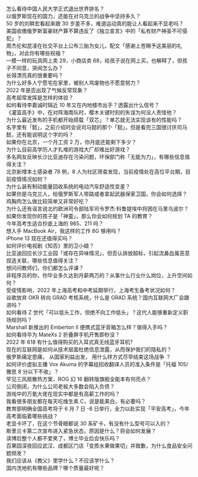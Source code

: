 怎么看待中国人民大学正式退出世界排名？  
以俄罗斯现在的国力，还能在对乌克兰的战争中坚持多久？  
50 岁的刘畊宏看起来跟 30 岁差不多，难道运动真的能让人看起来不显老吗？  
美国收缴俄罗斯富豪财产算不算违反了《独立宣言》中的「私有财产神圣不可侵犯」？  
周杰伦和昆凌在社交平台上公布三胎为女儿，配文「感谢上苍赐予这美丽的礼物」，对此你有哪些祝福？  
一模一样的玩具网上卖 29，小商店卖 68，给孩子说在网上买，也解释了，但孩子不同意，哭闹怎么办？  
长得漂亮真的很重要吗？  
为什么好多人宁愿宅在家里，被别人骂废物也不愿意努力？  
2022 年是否出现了气候反常现象？  
高考超常发挥是怎样的体验？  
如何看待李嘉诚时隔近 10 年又在内地楼市出手？透露出什么信号？  
《灌篮高手》中，在对阵海南队时，樱木关键时刻的失误为何没人责怪他？  
为什么最近发布的手机都开始搭载「双芯」？单芯就无法实现该有的性能吗？  
名字里有「懿」，之前介绍时会说司马懿的那个「懿」，但是看完三国很讨厌司马懿，还有能说明这个字的吗？  
如果你在北京，一个月工资 2 万，你月底还能剩下多少？  
为什么目前高学历人才扎堆的游戏大厂却难出好游戏？  
多名网友反映长沙比亚迪存在污染问题，环保部门称「无能为力」，有哪些信息值得关注？  
北京新增本土感染者 78 例，8 人为社区筛查发现，当前疫情处在高位平台期，目前疫情情况如何？  
为什么装有制动能量回收系统的电动汽车舒适性变差？  
如果你是乌克兰人，给俄罗斯军人带路或者拿起武器保家卫国，你会如何选择？  
鸡胸肉怎么做比较简单又非常好吃？  
为什么还有谣言说北约欧洲司令部陆军司令罗杰·科鲁提埃中将困在马里乌波尔？  
如果你发现你的孩子是「神童」，那么你会如何规划 TA 的教育？  
今年高考生适合抄底上海的 985、211 吗？  
想入手 MacBook Air，我这样的工作 8G 够用吗？  
iPhone 13 现在还值得买吗？  
如何评价电视剧《知否》里的卫小娘？  
比亚迪回应长沙工业园「或存在异味情况」，但否认排放超标，引起流鼻血属恶意捏造关联，哪些信息值得关注？  
想问问教师们，你们都怎么评课？  
非程序员的你，你毕业多久达到月薪两万的？从事什么行业什么岗位，上升空间如何？  
受疫情影响，2022 年上海高考和中考延期举行，上海考生备考状况如何？  
谷歌放弃 OKR 转向 GRAD 考核系统，什么是 GRAD 系统？国内互联网大厂会跟进吗？  
如何看待 Z 世代「可以低头工作，但绝不向工作低头」？这代人能够重新定义职场规则吗？  
Marshall 新推出的 Emberton II 便携式蓝牙音箱怎么样？值得入手吗？  
如何看待华为 MateXs 2 折叠屏手机开售即秒没？  
2022 年 618 有什么值得购买的入耳式真无线蓝牙耳机?  
现在的互联网是如何从技术层面杜绝信息泄露，从而保护我们的隐私的？  
俄罗斯痛定思痛， 从国家利益出发， 用什么样方式尽早结束这场战争 ？  
如何评价虚拟主播 Vox Akuma 的字幕组招收翻译人员的准入条件是「托福 105/ 雅思 8 分以下不收」？  
罕见三风扇散热方案，ROG 幻 16 翻转版旗舰全能本有何亮点？  
公司倒闭，为什么公司老板大多数会陷入负债？  
游戏中的万氪大佬在现实中都是有高薪工作的吗？  
我看很多朋友都在每天吃维生素 C，说是能美白，有必要吗？  
教育部明确全国高考将于 6 月 7 日 -8 日举行，全力以赴实现「平安高考」，今年高考面临着哪些挑战？  
老显卡坏了，在这个节骨眼都说 30 系矿卡，有没有什么型号可以入的？  
斯里兰卡第二次宣布进入紧急状态，原因是什么？将会如何发展？  
读博后整个人都不爱笑了，博士毕业后会快乐吗？  
百果园深夜回应武汉、成都区门店「变质水果做果切」并致歉，为什么食品安全问题频发？  
我们应该从《教父》里学什么？不应该学什么？  
国内洗地机有哪些品牌？哪个质量最好呢？  
